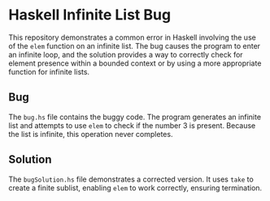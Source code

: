 # Haskell Infinite List Bug
This repository demonstrates a common error in Haskell involving the use of the `elem` function on an infinite list. The bug causes the program to enter an infinite loop, and the solution provides a way to correctly check for element presence within a bounded context or by using a more appropriate function for infinite lists.

## Bug
The `bug.hs` file contains the buggy code. The program generates an infinite list and attempts to use `elem` to check if the number 3 is present.  Because the list is infinite, this operation never completes.

## Solution
The `bugSolution.hs` file demonstrates a corrected version.  It uses `take` to create a finite sublist, enabling `elem` to work correctly, ensuring termination.